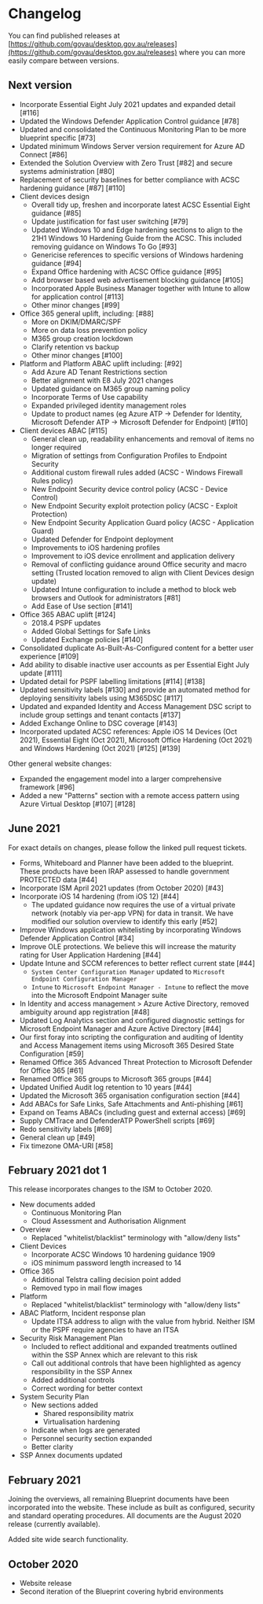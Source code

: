# Changelog

You can find published releases at [https://github.com/govau/desktop.gov.au/releases](https://github.com/govau/desktop.gov.au/releases) where you can more easily compare between versions.

## Next version

* Incorporate Essential Eight July 2021 updates and expanded detail [#116]
* Updated the Windows Defender Application Control guidance [#78]
* Updated and consolidated the Continuous Monitoring Plan to be more blueprint specific [#73]
* Updated minimum Windows Server version requirement for Azure AD Connect [#86]
* Extended the Solution Overview with Zero Trust [#82] and secure systems administration [#80]
* Replacement of security baselines for better compliance with ACSC hardening guidance [#87] [#110]
* Client devices design
  * Overall tidy up, freshen and incorporate latest ACSC Essential Eight guidance [#85]
  * Update justification for fast user switching [#79]
  * Updated Windows 10 and Edge hardening sections to align to the 21H1 Windows 10 Hardening Guide from the ACSC. This included removing guidance on Windows To Go [#93]
  * Genericise references to specific versions of Windows hardening guidance [#94]
  * Expand Office hardening with ACSC Office guidance [#95] 
  * Add browser based web advertisement blocking guidance [#105]
  * Incorporated Apple Business Manager together with Intune to allow for application control [#113]  
  * Other minor changes [#99]
* Office 365 general uplift, including: [#88]
  * More on DKIM/DMARC/SPF
  * More on data loss prevention policy
  * M365 group creation lockdown
  * Clarify retention vs backup
  * Other minor changes [#100]
* Platform and Platform ABAC uplift including: [#92]
  * Add Azure AD Tenant Restrictions section
  * Better alignment with E8 July 2021 changes
  * Updated guidance on M365 group naming policy
  * Incorporate Terms of Use capability
  * Expanded privileged identity management roles
  * Update to product names (eg Azure ATP -> Defender for Identity, Microsoft Defender ATP -> Microsoft Defender for Endpoint) [#110]
* Client devices ABAC [#115]
  * General clean up, readability enhancements and removal of items no longer required 
  * Migration of settings from Configuration Profiles to Endpoint Security
  * Additional custom firewall rules added (ACSC - Windows Firewall Rules policy)
  * New Endpoint Security device control policy (ACSC - Device Control)
  * New Endpoint Security exploit protection policy (ACSC - Exploit Protection)
  * New Endpoint Security Application Guard policy (ACSC - Application Guard)
  * Updated Defender for Endpoint deployment
  * Improvements to iOS hardening profiles
  * Improvement to iOS device enrollment and application delivery
  * Removal of conflicting guidance around Office security and macro setting (Trusted location removed to align with Client Devices design update)
  * Updated Intune configuration to include a method to block web browsers and Outlook for administrators [#81]
  * Add Ease of Use section [#141]
* Office 365 ABAC uplift [#124]
  * 2018.4 PSPF updates
  * Added Global Settings for Safe Links
  * Updated Exchange policies [#140]
* Consolidated duplicate As-Built-As-Configured content for a better user experience [#109]
* Add ability to disable inactive user accounts as per Essential Eight July update [#111]
* Updated detail for PSPF labelling limitations [#114] [#138]
* Updated sensitivity labels [#130] and provide an automated method for deploying sensitivity labels using M365DSC [#117]
* Updated and expanded Identity and Access Management DSC script to include group settings and tenant contacts [#137]
* Added Exchange Online to DSC coverage [#143]
* Incorporated updated ACSC references: Apple iOS 14 Devices (Oct 2021), Essential Eight (Oct 2021), Microsoft Office Hardening (Oct 2021) and Windows Hardening (Oct 2021) [#125] [#139]

Other general website changes:

* Expanded the engagement model into a larger comprehensive framework [#96]
* Added a new "Patterns" section with a remote access pattern using Azure Virtual Desktop [#107] [#128]

## June 2021

For exact details on changes, please follow the linked pull request tickets.

* Forms, Whiteboard and Planner have been added to the blueprint. These products have been IRAP assessed to handle government PROTECTED data [#44]
* Incorporate ISM April 2021 updates (from October 2020) [#43]
* Incorporate iOS 14 hardening (from iOS 12) [#44]
  * The updated guidance now requires the use of a virtual private network (notably via per-app VPN) for data in transit. We have modified our solution overview to identify this early [#52]
* Improve Windows application whitelisting by incorporating Windows Defender Application Control [#34] 
* Improve OLE protections. We believe this will increase the maturity rating for User Application Hardening [#44]
* Update Intune and SCCM references to better reflect current state [#44]
  * `System Center Configuration Manager` updated to `Microsoft Endpoint Configuration Manager`
  * `Intune` to `Microsoft Endpoint Manager - Intune` to reflect the move into the Microsoft Endpoint Manager suite
* In Identity and access management > Azure Active Directory, removed ambiguity around app registration [#48]
* Updated Log Analytics section and configured diagnostic settings for Microsoft Endpoint Manager and Azure Active Directory [#44]
* Our first foray into scripting the configuration and auditing of Identity and Access Management items using Microsoft 365 Desired State Configuration [#59]
* Renamed Office 365 Advanced Threat Protection to Microsoft Defender for Office 365 [#61]
* Renamed Office 365 groups to Microsoft 365 groups [#44]
* Updated Unified Audit log retention to 10 years [#44]
* Updated the Microsoft 365 organisation configuration section [#44]
* Add ABACs for Safe Links, Safe Attachments and Anti-phishing [#61]
* Expand on Teams ABACs (including guest and external access) [#69]
* Supply CMTrace and DefenderATP PowerShell scripts [#69]
* Redo sensitivity labels [#69]
* General clean up [#49]
* Fix timezone OMA-URI [#58]

## February 2021 dot 1

This release incorporates changes to the ISM to October 2020.

* New documents added
  * Continuous Monitoring Plan
  * Cloud Assessment and Authorisation Alignment
* Overview
  * Replaced "whitelist/blacklist" terminology with "allow/deny lists"
* Client Devices
  * Incorporate ACSC Windows 10 hardening guidance 1909
  * iOS minimum password length increased to 14
* Office 365
  * Additional Telstra calling decision point added
  * Removed typo in mail flow images 
* Platform
  * Replaced "whitelist/blacklist" terminology with "allow/deny lists"
* ABAC Platform, Incident response plan
  * Update ITSA address to align with the value from hybrid. Neither ISM or the PSPF require agencies to have an ITSA
* Security Risk Management Plan
  * Included to reflect additional and expanded treatments outlined within the SSP Annex which are relevant to this risk
  * Call out additional controls that have been highlighted as agency responsibility in the SSP Annex
  * Added additional controls
  * Correct wording for better context
* System Security Plan
  * New sections added
    * Shared responsibility matrix
    * Virtualisation hardening
  * Indicate when logs are generated
  * Personnel security section expanded
  * Better clarity
* SSP Annex documents updated

## February 2021

Joining the overviews, all remaining Blueprint documents have been incorporated into the website. These include as built as configured, security and standard operating procedures. All documents are the August 2020 release (currently available).

Added site wide search functionality.

## October 2020

* Website release
* Second iteration of the Blueprint covering hybrid environments
